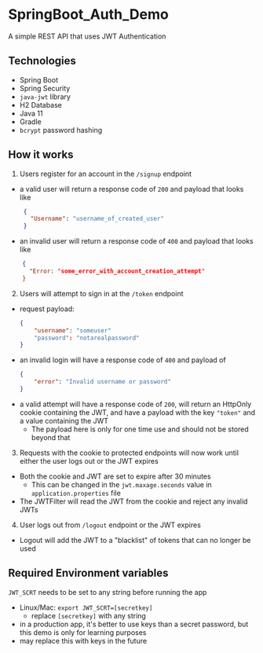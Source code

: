 # SpringBoot_Auth_Demo

A simple REST API that uses JWT Authentication

## Technologies

- Spring Boot
- Spring Security
- `java-jwt` library
- H2 Database
- Java 11
- Gradle
- `bcrypt` password hashing

## How it works

1. Users register for an account in the `/signup` endpoint
  - a valid user will return a response code of `200` and payload that looks like
     ```json
      {
        "Username": "username_of_created_user"
      }
    ```
  - an invalid user will return a response code of `400` and payload that looks like
  ```json
      {
        "Error: "some_error_with_account_creation_attempt"
      }
  ```
2. Users will attempt to sign in at the `/token` endpoint
  - request payload:
    ```json
    {
        "username": "someuser"
        "password": "notarealpassword"
    }
    ```
  - an invalid login will have a response code of `400` and payload of
    ```json
    {
        "error": "Invalid username or password"
    }
    ```
  - a valid attempt will have a response code of `200`, will return an HttpOnly cookie containing the JWT, and have a payload with the key `"token"` and a value containing the JWT
    - The payload here is only for one time use and should not be stored beyond that

3. Requests with the cookie to protected endpoints will now work until either the user logs out or the JWT expires
  - Both the cookie and JWT are set to expire after 30 minutes
    - This can be changed in the `jwt.maxage.seconds` value in `application.properties` file
  - The JWTFilter will read the JWT from the cookie and reject any invalid JWTs
4. User logs out from `/logout` endpoint or the JWT expires
  - Logout will add the JWT to a "blacklist" of tokens that can no longer be used

## Required Environment variables

`JWT_SCRT` needs to be set to any string before running the app
  - Linux/Mac: `export JWT_SCRT=[secretkey]`
    - replace `[secretkey]` with any string
  - in a production app, it's better to use keys than a secret password, but this demo is only for learning purposes
  - may replace this with keys in the future
